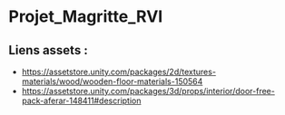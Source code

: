 # Projet_Magritte_RVI

## Liens assets :
- https://assetstore.unity.com/packages/2d/textures-materials/wood/wooden-floor-materials-150564
- https://assetstore.unity.com/packages/3d/props/interior/door-free-pack-aferar-148411#description